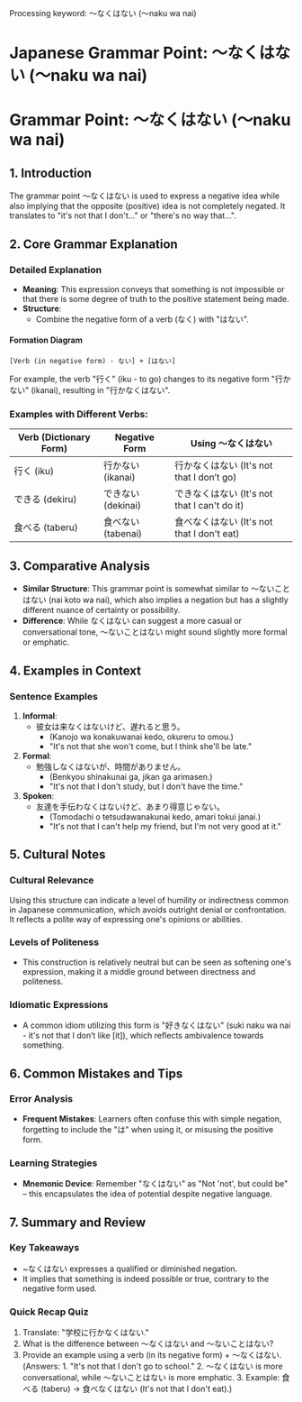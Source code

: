 Processing keyword: ～なくはない (〜naku wa nai)
# Japanese Grammar Point: ～なくはない (〜naku wa nai)
# Grammar Point: ～なくはない (〜naku wa nai)
## 1. Introduction
The grammar point ～なくはない is used to express a negative idea while also implying that the opposite (positive) idea is not completely negated. It translates to "it's not that I don't..." or "there's no way that...".
## 2. Core Grammar Explanation
### Detailed Explanation
- **Meaning**: This expression conveys that something is not impossible or that there is some degree of truth to the positive statement being made.
- **Structure**: 
  - Combine the negative form of a verb (なく) with "はない".
  
#### Formation Diagram
```plaintext
[Verb (in negative form) - ない] + [はない] 
```
For example, the verb "行く" (iku - to go) changes to its negative form "行かない" (ikanai), resulting in "行かなくはない".
### Examples with Different Verbs:
| Verb (Dictionary Form) | Negative Form   |  Using ～なくはない             |
|------------------------|-----------------|-------------------------------|
| 行く (iku)             | 行かない (ikanai) | 行かなくはない (It's not that I don’t go) |
| できる (dekiru)       | できない (dekinai) | できなくはない (It's not that I can't do it) |
| 食べる (taberu)       | 食べない (tabenai) | 食べなくはない (It's not that I don't eat) |
## 3. Comparative Analysis
- **Similar Structure**: This grammar point is somewhat similar to 〜ないことはない (nai koto wa nai), which also implies a negation but has a slightly different nuance of certainty or possibility. 
- **Difference**: While なくはない can suggest a more casual or conversational tone, 〜ないことはない might sound slightly more formal or emphatic.
## 4. Examples in Context
### Sentence Examples
1. **Informal**:
   - 彼女は来なくはないけど、遅れると思う。
     - (Kanojo wa konakuwanai kedo, okureru to omou.)
     - "It's not that she won't come, but I think she'll be late."
2. **Formal**:
   - 勉強しなくはないが、時間がありません。
     - (Benkyou shinakunai ga, jikan ga arimasen.)
     - "It's not that I don't study, but I don't have the time."
3. **Spoken**:
   - 友達を手伝わなくはないけど、あまり得意じゃない。
     - (Tomodachi o tetsudawanakunai kedo, amari tokui janai.)
     - "It's not that I can't help my friend, but I'm not very good at it."
## 5. Cultural Notes
### Cultural Relevance
Using this structure can indicate a level of humility or indirectness common in Japanese communication, which avoids outright denial or confrontation. It reflects a polite way of expressing one's opinions or abilities.
### Levels of Politeness
- This construction is relatively neutral but can be seen as softening one's expression, making it a middle ground between directness and politeness.
### Idiomatic Expressions
- A common idiom utilizing this form is "好きなくはない" (suki naku wa nai - it's not that I don’t like [it]), which reflects ambivalence towards something.
## 6. Common Mistakes and Tips
### Error Analysis
- **Frequent Mistakes**: Learners often confuse this with simple negation, forgetting to include the "は" when using it, or misusing the positive form.
  
### Learning Strategies
- **Mnemonic Device**: Remember "なくはない" as "Not 'not', but could be" – this encapsulates the idea of potential despite negative language. 
## 7. Summary and Review
### Key Takeaways
- ~なくはない expresses a qualified or diminished negation.
- It implies that something is indeed possible or true, contrary to the negative form used.
### Quick Recap Quiz
1. Translate: "学校に行かなくはない."
2. What is the difference between ～なくはない and 〜ないことはない?
3. Provide an example using a verb (in its negative form) + ～なくはない.
(Answers: 1. "It's not that I don't go to school." 2. ～なくはない is more conversational, while 〜ないことはない is more emphatic. 3. Example: 食べる (taberu) → 食べなくはない (It's not that I don't eat).)
